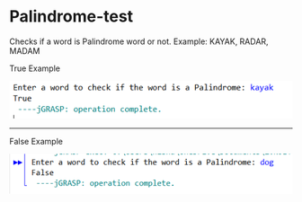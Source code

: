 # Palindrome-test
Checks if a word is Palindrome word or not. Example: KAYAK, RADAR, MADAM

True Example

![alt_text](Palindrome_E1.PNG)

<hr>

False Example

![alt_text](Palindrome_E2.PNG)
